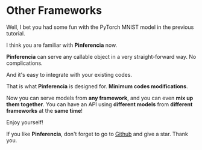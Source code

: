 # Other Frameworks

Well, I bet you had some fun with the PyTorch MNIST model in the previous tutorial.

I think you are familiar with **Pinferencia** now.

**Pinferencia** can serve any callable object in a very straight-forward way. No complications.

And it's easy to integrate with your existing codes.

That is what **Pinferencia** is designed for. **Minimum codes modifications**.

Now you can serve models from **any framework**, and you can even **mix up them together**. You can have an API using **different models** from **different frameworks** at the **same time**!

Enjoy yourself!

If you like **Pinferencia**, don't forget to go to [Github](https://github.com/underneathall/pinferencia/tree/8-documentation-of-get-started) and give a star. Thank you.
